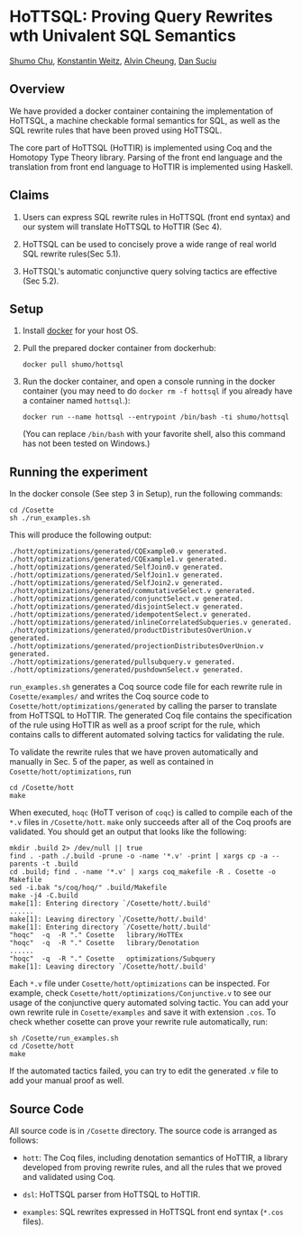 HoTTSQL: Proving Query Rewrites wth Univalent SQL Semantics
===========================================================
[Shumo Chu](www.shumochu.com), [Konstantin Weitz](http://www.konne.me/), [Alvin Cheung](https://homes.cs.washington.edu/~akcheung/), [Dan Suciu](https://homes.cs.washington.edu/~suciu/)

## Overview

We have provided a docker container containing the implementation of HoTTSQL, a machine checkable formal semantics for SQL, as well as the SQL rewrite rules that have been proved using HoTTSQL.

The core part of HoTTSQL (HoTTIR) is implemented using Coq and the Homotopy Type Theory library. Parsing of the front end language and the translation from front end language to HoTTIR is implemented using Haskell.


## Claims

1. Users can express SQL rewrite rules in HoTTSQL (front end syntax) and our system will translate HoTTSQL to HoTTIR (Sec 4).

2. HoTTSQL can be used to concisely prove a wide range of real world SQL rewrite rules(Sec 5.1).

3. HoTTSQL's automatic conjunctive query solving tactics are effective (Sec 5.2).

## Setup

1. Install [docker](https://www.docker.com/products/docker) for your host OS.

2. Pull the prepared docker container from dockerhub:
   
   ```
   docker pull shumo/hottsql
   ``` 

3. Run the docker container, and open a console running in the docker container (you may need to do `docker rm -f hottsql` if you already have a container named `hottsql`.):
   
   ```
   docker run --name hottsql --entrypoint /bin/bash -ti shumo/hottsql
   ```
   
   (You can replace `/bin/bash` with your favorite shell, also this command has not been tested on Windows.)

## Running the experiment

In the docker console (See step 3 in Setup), run the following commands:

	cd /Cosette
	sh ./run_examples.sh

	
This will produce the following output:

	./hott/optimizations/generated/CQExample0.v generated.
	./hott/optimizations/generated/CQExample1.v generated.
	./hott/optimizations/generated/SelfJoin0.v generated.
	./hott/optimizations/generated/SelfJoin1.v generated.
	./hott/optimizations/generated/SelfJoin2.v generated.
	./hott/optimizations/generated/commutativeSelect.v generated.
	./hott/optimizations/generated/conjunctSelect.v generated.
	./hott/optimizations/generated/disjointSelect.v generated.
	./hott/optimizations/generated/idempotentSelect.v generated.
	./hott/optimizations/generated/inlineCorrelatedSubqueries.v generated.
	./hott/optimizations/generated/productDistributesOverUnion.v generated.
	./hott/optimizations/generated/projectionDistributesOverUnion.v generated.
	./hott/optimizations/generated/pullsubquery.v generated.
	./hott/optimizations/generated/pushdownSelect.v generated.

`run_examples.sh` generates a Coq source code file for each rewrite rule in `Cosette/examples/` and writes the Coq source code to `Cosette/hott/optimizations/generated` by calling the parser to translate from HoTTSQL to HoTTIR. The generated Coq file contains the specification of the rule using HoTTIR as well as a proof script for the rule, which contains calls to different automated solving tactics for validating the rule.
 

To validate the rewrite rules that we have proven automatically and manually in Sec. 5 of the paper, as well as contained in `Cosette/hott/optimizations`, run 

	cd /Cosette/hott
	make
	
When executed, `hoqc` (HoTT verison of `coqc`) is called to compile each of the `*.v` files in `/Cosette/hott`. `make` only succeeds after all of the Coq proofs are validated. You should get an output that looks like the following:

	mkdir .build 2> /dev/null || true
	find . -path ./.build -prune -o -name '*.v' -print | xargs cp -a --parents -t .build
	cd .build; find . -name '*.v' | xargs coq_makefile -R . Cosette -o Makefile
	sed -i.bak "s/coq/hoq/" .build/Makefile
	make -j4 -C.build
	make[1]: Entering directory `/Cosette/hott/.build'
	......
	make[1]: Leaving directory `/Cosette/hott/.build'
	make[1]: Entering directory `/Cosette/hott/.build'
	"hoqc"  -q  -R "." Cosette   library/HoTTEx
	"hoqc"  -q  -R "." Cosette   library/Denotation
	......
	"hoqc"  -q  -R "." Cosette   optimizations/Subquery
	make[1]: Leaving directory `/Cosette/hott/.build'

Each `*.v` file under `Cosette/hott/optimizations` can be inspected. For example, check `Cosette/hott/optimizations/Conjunctive.v` to see our usage of the conjunctive query automated solving tactic. You can add your own rewrite rule in `Cosette/examples` and save it with extension `.cos`. To check whether cosette can prove your rewrite rule automatically, run:

	sh /Cosette/run_examples.sh
	cd /Cosette/hott
	make

If the automated tactics failed, you can try to edit the generated .v file to add your manual proof as well.


## Source Code

All source code is in `/Cosette` directory. The source code is arranged as follows:

* `hott`:  The Coq files, including denotation semantics of HoTTIR, a library developed from proving rewrite rules, and all the rules that we proved and validated using Coq. 

* `dsl`: HoTTSQL parser from HoTTSQL to HoTTIR.

* `examples`: SQL rewrites expressed in HoTTSQL front end syntax (`*.cos` files).

